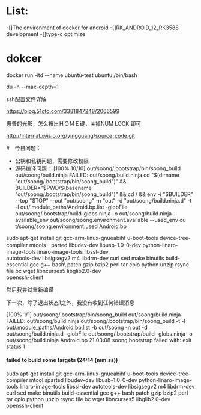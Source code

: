 # List:
-[]The environment of docker  for android
-[]RK_ANDROID_12_RK3588 development 
-[]type-c optimize 

# dokcer 
docker run -itd --name ubuntu-test ubuntu /bin/bash

du -h --max-depth=1

ssh配置文件详解

https://blog.51cto.com/3381847248/2066599


惠普的光影，怎么按出ＨＯＭＥ键，关掉NUM LOCK 即可


http://internal.xvisio.org/yingguang/source_code.git




#　今日问题：
- 公钥和私钥问题，需要修改权限
- 源码编译问题：
[100% 10/10] out/soong/.bootstrap/bin/soong_build out/soong/build.ninja
FAILED: out/soong/build.ninja
cd "$(dirname "out/soong/.bootstrap/bin/soong_build")" && BUILDER="$PWD/$(basename "out/soong/.bootstrap/bin/soong_build")" && cd / && env -i
 "$BUILDER"     --top "$TOP"     --out "out/soong"     -n "out"     -d "out/soong/build.ninja.d"     -t -l out/.module_paths/Android.bp.list 
-globFile out/soong/.bootstrap/build-globs.ninja -o out/soong/build.ninja --available_env out/soong/soong.environment.available --used_env ou
t/soong/soong.environment.used Android.bp



sudo apt-get install git gcc-arm-linux-gnueabihf u-boot-tools device-tree-compiler mtools　parted libudev-dev libusb-1.0-0-dev python-linaro-image-tools linaro-image-tools libssl-dev\
autotools-dev libsigsegv2 m4 libdrm-dev curl sed make binutils build-essential gcc g++ bash\ 
patch gzip bzip2 perl tar cpio python unzip rsync file bc wget libncurses5 libglib2.0-dev\
openssh-client


然后我尝试重新编译

下一次，除了退出状态1之外，我没有收到任何错误消息

[100% 1/1] out/soong/.bootstrap/bin/soong_build out/soong/build.ninja
FAILED: out/soong/build.ninja
out/soong/.bootstrap/bin/soong_build -t -l out/.module_paths/Android.bp.list -b 
out/soong -n out -d out/soong/build.ninja.d -globFile out/soong/.bootstrap/build
-globs.ninja -o out/soong/build.ninja Android.bp
21:03:08 soong bootstrap failed with: exit status 1

#### failed to build some targets (24:14 (mm:ss)) ####
sudo apt-get install git gcc-arm-linux-gnueabihf u-boot-tools device-tree-compiler mtool sparted libudev-dev libusb-1.0-0-dev python-linaro-image-tools linaro-image-tools libssl-dev
autotools-dev libsigsegv2 m4 libdrm-dev curl sed make binutils build-essential gcc g++ bash
patch gzip bzip2 perl tar cpio python unzip rsync file bc wget libncurses5 libglib2.0-dev
openssh-client